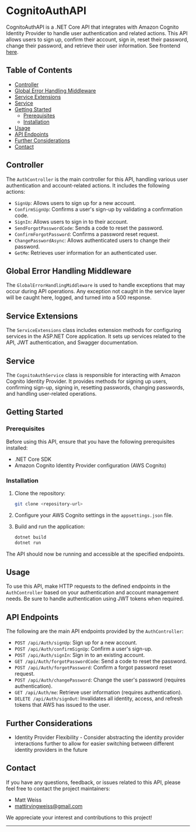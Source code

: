 # CognitoAuthAPI

CognitoAuthAPI is a .NET Core API that integrates with Amazon Cognito Identity Provider to handle user authentication and related actions. This API allows users to sign up, confirm their account, sign in, reset their password, change their password, and retrieve their user information. See frontend [here](https://github.com/weiss1575/CognitoAuthClient/tree/master#readme).

## Table of Contents

- [Controller](#controller)
- [Global Error Handling Middleware](#global-error-handling-middleware)
- [Service Extensions](#service-extensions)
- [Service](#service)
- [Getting Started](#getting-started)
  - [Prerequisites](#prerequisites)
  - [Installation](#installation)
- [Usage](#usage)
- [API Endpoints](#api-endpoints)
- [Further Considerations](#further-considerations)
- [Contact](#contact)

## Controller

The `AuthController` is the main controller for this API, handling various user authentication and account-related actions. It includes the following actions:

- `SignUp`: Allows users to sign up for a new account.
- `ConfirmSignUp`: Confirms a user's sign-up by validating a confirmation code.
- `SignIn`: Allows users to sign in to their account.
- `SendForgotPasswordCode`: Sends a code to reset the password.
- `ConfirmForgotPassword`: Confirms a password reset request.
- `ChangePasswordAsync`: Allows authenticated users to change their password.
- `GetMe`: Retrieves user information for an authenticated user.

## Global Error Handling Middleware

The `GlobalErrorHandlingMiddleware` is used to handle exceptions that may occur during API operations. Any exception not caught in the service layer will be caught here, logged, and turned into a 500 response.

## Service Extensions

The `ServiceExtensions` class includes extension methods for configuring services in the ASP.NET Core application. It sets up services related to the API, JWT authentication, and Swagger documentation.

## Service

The `CognitoAuthService` class is responsible for interacting with Amazon Cognito Identity Provider. It provides methods for signing up users, confirming sign-up, signing in, resetting passwords, changing passwords, and handling user-related operations.

## Getting Started

### Prerequisites

Before using this API, ensure that you have the following prerequisites installed:

- .NET Core SDK
- Amazon Cognito Identity Provider configuration (AWS Cognito)

### Installation

1. Clone the repository:

   ```bash
   git clone <repository-url>
   ```

2. Configure your AWS Cognito settings in the `appsettings.json` file.

3. Build and run the application:

   ```bash
   dotnet build
   dotnet run
   ```

The API should now be running and accessible at the specified endpoints.

## Usage

To use this API, make HTTP requests to the defined endpoints in the `AuthController` based on your authentication and account management needs. Be sure to handle authentication using JWT tokens when required.

## API Endpoints

The following are the main API endpoints provided by the `AuthController`:

- `POST /api/Auth/signUp`: Sign up for a new account.
- `POST /api/Auth/confirmSignUp`: Confirm a user's sign-up.
- `POST /api/Auth/signIn`: Sign in to an existing account.
- `GET /api/Auth/forgotPasswordCode`: Send a code to reset the password.
- `POST /api/Auth/forgotPassword`: Confirm a forgot password reset request.
- `POST /api/Auth/changePassword`: Change the user's password (requires authentication).
- `GET /api/Auth/me`: Retrieve user information (requires authentication).
- `DELETE /api/Auth/signOut`: Invalidates all identity, access, and refresh tokens that AWS has issued to the user.

## Further Considerations
- Identity Provider Flexibility - Consider abstracting the identity provider interactions further to allow for easier switching between different identity providers in the future

## Contact

If you have any questions, feedback, or issues related to this API, please feel free to contact the project maintainers:

- Matt Weiss
- mattirvingweiss@gmail.com

We appreciate your interest and contributions to this project!

---
